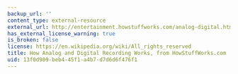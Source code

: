 ```yaml
---
backup_url: ''
content_type: external-resource
external_url: http://entertainment.howstuffworks.com/analog-digital.htm
has_external_license_warning: true
is_broken: false
license: https://en.wikipedia.org/wiki/All_rights_reserved
title: How Analog and Digital Recording Works, from HowStuffWorks.com
uid: 13f0d909-beb4-45f1-a4b7-d7d6d6f476f1
---
```

